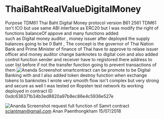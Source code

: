 # ThaiBahtRealValueDigitalMoney

Purpose TDM61  Thai Baht Digital Money protocol version B61 2561 
TDM61 isn't ICO but use same ABI interface as ERC20  but I was modify 
the right of functions  balanceOf  appove and many functions added  
such as Digital money auditor , money issuer after deployed the supply balances going to
be 0 Baht , The concept is the governor of Thai Nation Bank and Prime Minister of finance of Thai 
have to approve to relase issuer officer and money auditor change banknotes to digital coin
and also added control function sender and receiver have to registored there address to user list 
before if not the transfer function  going to prevent transactions of them 
![Ananda Screenshot](https://i.imgur.com/q55EKyG.jpg)
smartcontract can be promote  to be Digital Banking with
and I also added token destroy function when exchange tokens to banknotes I wrote very smooth flow 
isn't complex but very strong and secure as well I was tested on Ropsten test network its working deployed 
in contract ID 0xdc636371b34b3ed8820a97b8ec86e4c5936e527e

![Ananda Screenshot](https://i.imgur.com/BYExPoP.jpg )
request full function of Samrt contract sciantman@gmail.com
Anan Paenthongkham 
15/07/2018     
